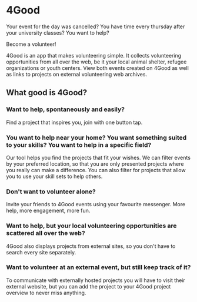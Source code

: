 # 4Good

Your event for the day was cancelled?
You have time every thursday after your university classes?
You want to help?

Become a volunteer!

4Good is an app that makes volunteering simple.
It collects volunteering opportunities from all over the web, be it your local animal shelter, refugee organizations or youth centers. View both events created on 4Good as well as links to projects on external volunteering web archives.

## What good is 4Good?

### Want to help, spontaneously and easily?

Find a project that inspires you, join with one button tap.

### You want to help near your home? You want something suited to your skills? You want to help in a specific field?

Our tool helps you find the projects that fit your wishes. We can filter events by your preferred location, so that you are only presented projects where you really can make a difference. You can also filter for projects that allow you to use your skill sets to help others.

### Don't want to volunteer alone?

Invite your friends to 4Good events using your favourite messenger. More help, more engagement, more fun.

### Want to help, but your local volunteering opportunities are scattered all over the web?

4Good also displays projects from external sites, so you don't have to search every site separately.

### Want to volunteer at an external event, but still keep track of it?

To communicate with externally hosted projects you will have to visit their external website, but you can add the project to your 4Good project overview to never miss anything.

